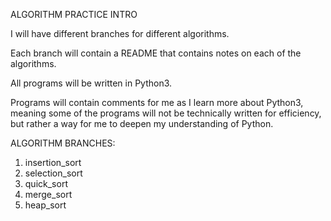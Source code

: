 ALGORITHM PRACTICE INTRO

I will have different branches for different algorithms.

Each branch will contain a README that contains notes on each of the algorithms.

All programs will be written in Python3.

Programs will contain comments for me as I learn more about Python3, meaning some of the programs will not be technically written for efficiency, but rather a way for me to deepen my understanding of Python.

ALGORITHM BRANCHES:
  1. insertion_sort
  2. selection_sort
  3. quick_sort
  4. merge_sort
  5. heap_sort
